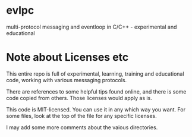 # evlpc
multi-protocol messaging and eventloop in C/C++ - experimental and educational

# Note about Licenses etc
This entire repo is full of experimental, learning, training and educational code, working with various messaging protocols.

There are references to some helpful tips found online, and there is some code copied from others. Those licenses would apply as is.

This code is MIT-licensed. You can use it in any which way you want. For some files, look at the top of the file for any
specific licenses.

I may add some more comments about the vaious directories.


